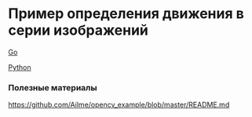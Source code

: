 # Пример определения движения в серии изображений

[Go](https://github.com/Ailme/opencv_example/blob/dev-images/go/)

[Python](https://github.com/Ailme/opencv_example/blob/dev-images/python/)


### Полезные материалы

https://github.com/Ailme/opencv_example/blob/master/README.md